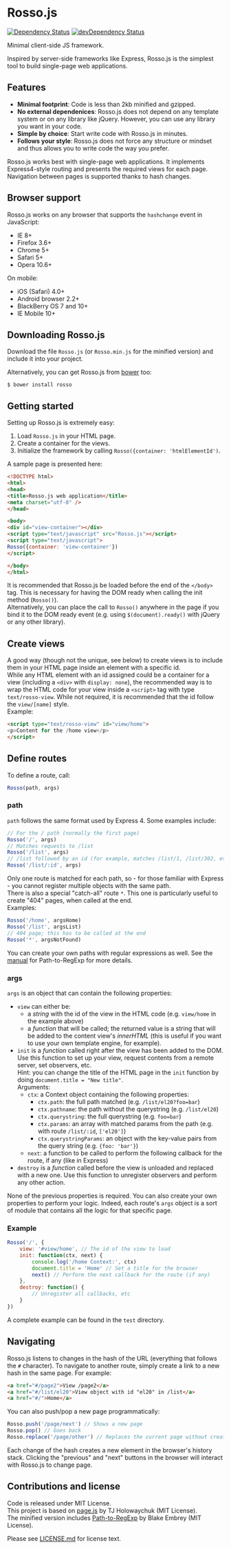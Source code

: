 # Rosso.js
[![Dependency Status](https://david-dm.org/EgoAleSum/Rosso.js.svg?style=flat)](https://david-dm.org/EgoAleSum/Rosso.js)
[![devDependency Status](https://david-dm.org/EgoAleSum/Rosso.js/dev-status.svg?style=flat)](https://david-dm.org/EgoAleSum/Rosso.js#info=devDependencies)

Minimal client-side JS framework.

Inspired by server-side frameworks like Express, Rosso.js is the simplest tool to build single-page web applications.

## Features

- **Minimal footprint**: Code is less than 2kb minified and gzipped.
- **No external dependenices**: Rosso.js does not depend on any template system or on any library like jQuery. However, you can use any library you want in your code.
- **Simple by choice**: Start write code with Rosso.js in minutes.
- **Follows your style**: Rosso.js does not force any structure or mindset and thus allows you to write code the way you prefer.

Rosso.js works best with single-page web applications. It implements Express4-style routing and presents the required views for each page. Navigation between pages is supported thanks to hash changes.

## Browser support

Rosso.js works on any browser that supports the `hashchange` event in JavaScript:

- IE 8+
- Firefox 3.6+
- Chrome 5+
- Safari 5+
- Opera 10.6+

On mobile:

- iOS (Safari) 4.0+
- Android browser 2.2+
- BlackBerry OS 7 and 10+
- IE Mobile 10+

## Downloading Rosso.js

Download the file `Rosso.js` (or `Rosso.min.js` for the minified version) and include it into your project.

Alternatively, you can get Rosso.js from [bower](http://bower.io/) too:

    $ bower install rosso

## Getting started

Setting up Rosso.js is extremely easy:

1. Load `Rosso.js` in your HTML page.
2. Create a container for the views.
3. Initialize the framework by calling `Rosso({container: 'htmlElementId')`.

A sample page is presented here:

```html
<!DOCTYPE html>
<html>
<head>
<title>Rosso.js web application</title>
<meta charset="utf-8" />
</head>

<body>
<div id="view-container"></div>
<script type="text/javascript" src="Rosso.js"></script>
<script type="text/javascript">
Rosso({container: 'view-container'})
</script>

</body>
</html>
```

It is recommended that Rosso.js be loaded before the end of the `</body>` tag. This is necessary for having the DOM ready when calling the init method (`Rosso()`).<br />
Alternatively, you can place the call to `Rosso()` anywhere in the page if you bind it to the DOM ready event (e.g. using `$(document).ready()` with jQuery or any other library).

## Create views

A good way (though not the unique, see below) to create views is to include them in your HTML page inside an element with a specific id.<br />
While any HTML element with an id assigned could be a container for a view (including a `<div>` with `display: none`), the recommended way is to wrap the HTML code for your view inside a `<script>` tag with type `text/rosso-view`. While not required, it is recommended that the id follow the `view/[name]` style.<br/>
Example:

```html
<script type="text/rosso-view" id="view/home">
<p>Content for the /home view</p>
</script>
```

## Define routes

To define a route, call:

```javascript
Rosso(path, args)
```

### path

`path` follows the same format used by Express 4. Some examples include:

```javascript
// For the / path (normally the first page)
Rosso('/', args)
// Matches requests to /list
Rosso('/list', args) 
// /list followed by an id (for example, matches /list/1, /list/302, etc)
Rosso('/list/:id', args)
```

Only one route is matched for each path, so - for those familiar with Express - you cannot register multiple objects with the same path.<br>
There is also a special "catch-all" route `*`. This one is particularly useful to create "404" pages, when called at the end.<br>
Examples:

```javascript
Rosso('/home', argsHome)
Rosso('/list', argsList)
// 404 page; this has to be called at the end
Rosso('*', argsNotFound)
```

You can create your own paths with regular expressions as well. See the [manual](https://github.com/pillarjs/path-to-regexp#usage) for Path-to-RegExp for more details.

### args

`args` is an object that can contain the following properties:

- `view` can either be:
    * a *string* with the id of the view in the HTML code (e.g. `view/home` in the example above)
    * a *function* that will be called; the returned value is a string that will be added to the content view's *innerHTML* (this is useful if you want to use your own template engine, for example).
- `init` is a *function* called right after the view has been added to the DOM. Use this function to set up your view, request contents from a remote server, set observers, etc.<br/>Hint: you can change the title of the HTML page in the `init` function by doing `document.title = "New title"`.<br/>Arguments:
    * `ctx`: a Context object containing the following properties:
        - `ctx.path`: the full path matched (e.g. `/list/el20?foo=bar`)
        - `ctx.pathname`: the path without the querystring (e.g. `/list/el20`)
        - `ctx.querystring`: the full querystring (e.g. `foo=bar`)
        - `ctx.params`: an array with matched params from the path (e.g. with route `/list/:id`, `['el20']`)
        - `ctx.querystringParams`: an object with the key-value pairs from the query string (e.g. `{foo: 'bar'}`)
    * `next`: a function to be called to perform the following callback for the route, if any (like in Express)
- `destroy` is a *function* called before the view is unloaded and replaced with a new one. Use this function to unregister observers and perform any other action.

None of the previous properties is required. You can also create your own properties to perform your logic. Indeed, each route's `args` object is a sort of module that contains all the logic for that specific page.

### Example

```javascript
Rosso('/', {
	view: '#view/home', // The id of the view to load
    init: function(ctx, next) {
        console.log('/home Context:', ctx)
        document.title = 'Home' // Set a title for the browser
        next() // Perform the next callback for the route (if any)
    },
    destroy: function() {
        // Unregister all callbacks, etc
    }
})
```

A complete example can be found in the `test` directory.

## Navigating

Rosso.js listens to changes in the hash of the URL (everything that follows the `#` character). To navigate to another route, simply create a link to a new hash in the same page. For example:

```html
<a href="#/page2">View /page2</a>
<a href="#/list/el20">View object with id "el20" in /list</a>
<a href="#/">Home</a>
```

You can also push/pop a new page programmatically:

```javascript
Rosso.push('/page/next') // Shows a new page
Rosso.pop() // Goes back
Rosso.replace('/page/other') // Replaces the current page without creating a new entry in the browser's history
```

Each change of the hash creates a new element in the browser's history stack. Clicking the "previous" and "next" buttons in the browser will interact with Rosso.js to change page.

## Contributions and license

Code is released under MIT License.<br>
This project is based on [page.js](https://github.com/tj/page.js) by TJ Holowaychuk (MIT License).<br />
The minified version includes [Path-to-RegExp](https://github.com/pillarjs/path-to-regexp) by Blake Embrey (MIT License).

Please see [LICENSE.md](LICENSE.md) for license text.
